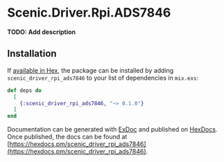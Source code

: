# Scenic.Driver.Rpi.ADS7846

**TODO: Add description**

## Installation

If [available in Hex](https://hex.pm/docs/publish), the package can be installed
by adding `scenic_driver_rpi_ads7846` to your list of dependencies in `mix.exs`:

```elixir
def deps do
  [
    {:scenic_driver_rpi_ads7846, "~> 0.1.0"}
  ]
end
```

Documentation can be generated with [ExDoc](https://github.com/elixir-lang/ex_doc)
and published on [HexDocs](https://hexdocs.pm). Once published, the docs can
be found at [https://hexdocs.pm/scenic_driver_rpi_ads7846](https://hexdocs.pm/scenic_driver_rpi_ads7846).

